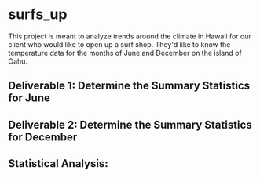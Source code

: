# surfs_up
This project is meant to analyze trends around the climate in Hawaii for our client who would like to open up a surf shop. They'd like to know the temperature data for the months of June and December on the island of Oahu.

## Deliverable 1: Determine the Summary Statistics for June

## Deliverable 2: Determine the Summary Statistics for December

## Statistical Analysis:

